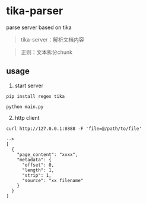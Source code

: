 # tika-parser
parse server based on tika

> tika-server：解析文档内容

> 正则：文本拆分chunk

## usage

1. start server
```
pip install regex tika

python main.py
```

2. http client
```
curl http://127.0.0.1:8888 -F 'file=@/path/to/file'

-->
[
  {
    "page_content": "xxxx",
    "metadata": {
      "offset": 0,
      "length": 1,
      "strip": 1,
      "source": "xx filename"
    }
  }
]
```


